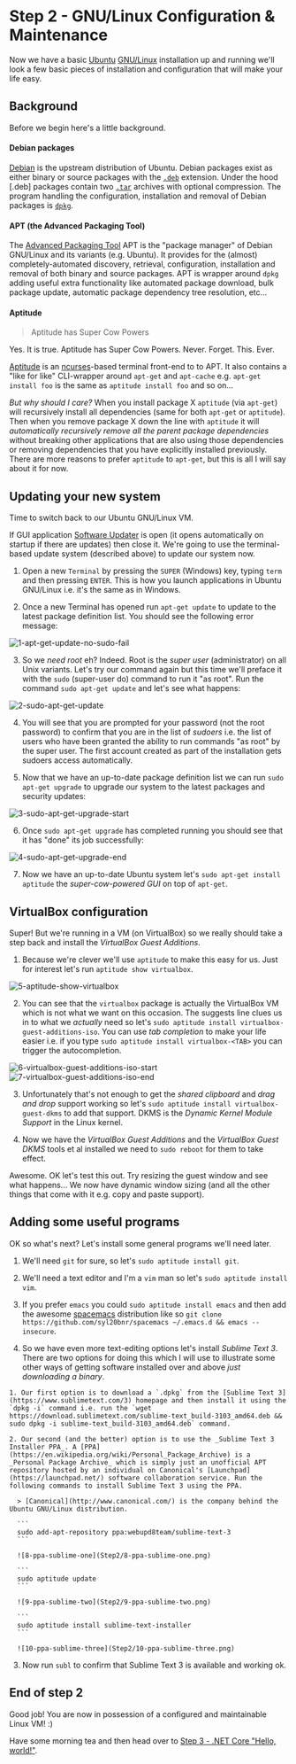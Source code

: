 # Step 2 - GNU/Linux Configuration & Maintenance

Now we have a basic [Ubuntu](http://www.ubuntu.com/) [GNU/Linux](https://en.wikipedia.org/wiki/GNU/Linux_naming_controversy) installation up and running we'll look a few basic pieces of installation and configuration that will make your life easy.

## Background

Before we begin here's a little background.

#### Debian packages

[Debian](https://www.debian.org/) is the upstream distribution of Ubuntu. Debian packages exist as either binary or source packages with the [`.deb`](https://en.wikipedia.org/wiki/Deb_(file_format)) extension. Under the hood [.deb] packages contain two [`.tar`](https://en.wikipedia.org/wiki/Tar_(computing)) archives with optional compression. The program handling the configuration, installation and removal of Debian packages is [`dpkg`](https://en.wikipedia.org/wiki/Dpkg).

#### APT (the Advanced Packaging Tool)

The [Advanced Packaging Tool](https://en.wikipedia.org/wiki/Advanced_Packaging_Tool) APT is the "package manager" of Debian GNU/Linux and its variants (e.g. Ubuntu). It provides for the (almost) completely-automated discovery, retrieval, configuration, installation and removal of both binary and source packages. APT is wrapper around `dpkg` adding useful extra functionality like automated package download, bulk package update, automatic package dependency tree resolution, etc...

#### Aptitude

> Aptitude has Super Cow Powers

Yes. It is true. Aptitude has Super Cow Powers. Never. Forget. This. Ever.

[Aptitude](https://wiki.debian.org/Aptitude) is an [ncurses](https://en.wikipedia.org/wiki/Ncurses)-based terminal front-end to to APT. It also contains a "like for like" CLI-wrapper around `apt-get` and `apt-cache` e.g. `apt-get install foo` is the same as `aptitude install foo` and so on...

_But why should I care?_ When you install package X `aptitude` (via `apt-get`) will recursively install all dependencies (same for both `apt-get` or `aptitude`). Then when you remove package X down the line with `aptitude` it will _automatically recursively remove all the parent package dependencies_ without breaking other applications that are also using those dependencies or removing dependencies that you have explicitly installed previously. There are more reasons to prefer `aptitude` to `apt-get`, but this is all I will say about it for now.

## Updating your new system

Time to switch back to our Ubuntu GNU/Linux VM.

If GUI application [Software Updater](https://wiki.ubuntu.com/SoftwareUpdates) is open (it opens automatically on startup if there are updates) then close it. We're going to use the terminal-based update system (described above) to update our system now.

1. Open a new `Terminal` by pressing the `SUPER` (Windows) key, typing `term` and then pressing `ENTER`. This is how you launch applications in Ubuntu GNU/Linux i.e. it's the same as in Windows.

2. Once a new Terminal has opened run `apt-get update` to update to the latest package definition list. You should see the following error message:

  ![1-apt-get-update-no-sudo-fail](Step2/1-apt-get-update-no-sudo-fail.png)

3. So we _need root_ eh? Indeed. Root is the _super user_ (administrator) on all Unix variants. Let's try our command again but this time we'll preface it with the `sudo` (super-user do) command to run it "as root". Run the command `sudo apt-get update` and let's see what happens:

  ![2-sudo-apt-get-update](Step2/2-sudo-apt-get-update.png)

4. You will see that you are prompted for your password (not the root password) to confirm that you are in the list of _sudoers_ i.e. the list of users who have been granted the ability to run commands "as root" by the super user. The first account created as part of the installation gets sudoers access automatically.

5. Now that we have an up-to-date package definition list we can run `sudo apt-get upgrade` to upgrade our system to the latest packages and security updates:

  ![3-sudo-apt-get-upgrade-start](Step2/3-sudo-apt-get-upgrade-start.png)

6. Once `sudo apt-get upgrade` has completed running you should see that it has "done" its job successfully:

  ![4-sudo-apt-get-upgrade-end](Step2/4-sudo-apt-get-upgrade-end.png)

7. Now we have an up-to-date Ubuntu system let's `sudo apt-get install aptitude` the _super-cow-powered GUI_ on top of `apt-get`.

## VirtualBox configuration

Super! But we're running in a VM (on VirtualBox) so we really should take a step back and install the _VirtualBox Guest Additions_.

1. Because we're clever we'll use `aptitude` to make this easy for us. Just for interest let's run `aptitude show virtualbox`.

  ![5-aptitude-show-virtualbox](Step2/5-aptitude-show-virtualbox.png)

2. You can see that the `virtualbox` package is actually the VirtualBox VM which is not what we want on this occasion. The suggests line clues us in to what we _actually_ need so let's `sudo aptitude install virtualbox-guest-additions-iso`. You can use _tab completion_ to make your life easier i.e. if you type `sudo aptitude install virtualbox-<TAB>` you can trigger the autocompletion.

  ![6-virtualbox-guest-additions-iso-start](Step2/6-virtualbox-guest-additions-iso-start.png)
  ![7-virtualbox-guest-additions-iso-end](Step2/7-virtualbox-guest-additions-iso-end.png)

3. Unfortunately that's not enough to get the _shared clipboard_ and _drag and drop_ support working so let's `sudo aptitude install virtualbox-guest-dkms` to add that support. DKMS is the _Dynamic Kernel Module Support_ in the Linux kernel.

4. Now we have the _VirtualBox Guest Additions_ and the _VirtualBox Guest DKMS_ tools et al installed we need to `sudo reboot` for them to take effect.

Awesome. OK let's test this out. Try resizing the guest window and see what happens... We now have dynamic window sizing (and all the other things that come with it e.g. copy and paste support).

## Adding some useful programs

OK so what's next? Let's install some general programs we'll need later.

  1. We'll need `git` for sure, so let's `sudo aptitude install git`.

  2. We'll need a text editor and I'm a `vim` man so let's `sudo aptitude install vim`.

  3. If you prefer `emacs` you could `sudo aptitude install emacs` and then add the awesome [spacemacs](https://github.com/syl20bnr/spacemacs) distribution like so `git clone https://github.com/syl20bnr/spacemacs ~/.emacs.d && emacs --insecure`.

  4. So we have even more text-editing options let's install _Sublime Text 3_. There are two options for doing this which I will use to illustrate some other ways of getting software installed over and above _just downloading a binary_.

    1. Our first option is to download a `.dpkg` from the [Sublime Text 3](https://www.sublimetext.com/3) homepage and then install it using the `dpkg -i` command i.e. run the `wget https://download.sublimetext.com/sublime-text_build-3103_amd64.deb && sudo dpkg -i sublime-text_build-3103_amd64.deb` command.

    2. Our second (and the better) option is to use the _Sublime Text 3 Installer PPA_. A [PPA](https://en.wikipedia.org/wiki/Personal_Package_Archive) is a _Personal Package Archive_ which is simply just an unofficial APT repository hosted by an individual on Canonical's [Launchpad](https://launchpad.net/) software collaboration service. Run the following commands to install Sublime Text 3 using the PPA.

      > [Canonical](http://www.canonical.com/) is the company behind the Ubuntu GNU/Linux distribution.

      ```
      sudo add-apt-repository ppa:webupd8team/sublime-text-3
      ```

      ![8-ppa-sublime-one](Step2/8-ppa-sublime-one.png)

      ```
      sudo aptitude update
      ```

      ![9-ppa-sublime-two](Step2/9-ppa-sublime-two.png)

      ```
      sudo aptitude install sublime-text-installer
      ```

      ![10-ppa-sublime-three](Step2/10-ppa-sublime-three.png)

  3. Now run `subl` to confirm that Sublime Text 3 is available and working ok.

## End of step 2

Good job! You are now in possession of a configured and maintainable Linux VM! :)

Have some morning tea and then head over to [Step 3 - .NET Core "Hello, world!"](Step3.md).
